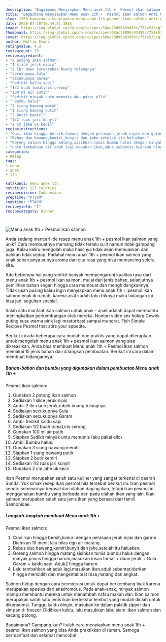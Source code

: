 ```yaml
---
description: "Bagaimana Menyiapkan Menu anak 1th +  Pesmol ikan salmon Anti Gagal"
title: "Bagaimana Menyiapkan Menu anak 1th +  Pesmol ikan salmon Anti Gagal"
slug: 1360-bagaimana-menyiapkan-menu-anak-1th-pesmol-ikan-salmon-anti-gagal
date: 2020-07-20T16:44:14.183Z
image: https://img-global.cpcdn.com/recipes/68ac28896a93450c/751x532cq70/menu-anak-1th-pesmol-ikan-salmon-foto-resep-utama.jpg
thumbnail: https://img-global.cpcdn.com/recipes/68ac28896a93450c/751x532cq70/menu-anak-1th-pesmol-ikan-salmon-foto-resep-utama.jpg
cover: https://img-global.cpcdn.com/recipes/68ac28896a93450c/751x532cq70/menu-anak-1th-pesmol-ikan-salmon-foto-resep-utama.jpg
author: Mattie Evans
ratingvalue: 4.8
reviewcount: 10
recipeingredient:
- "2 potong ikan salmon"
- "1 slice jeruk nipis"
- "2 lbr daun jerukrobek buang tulangnya"
- "secukupnya Gula"
- "secukupnya Garam"
- "Sedikit kaldu sapi"
- "1/2 buah tomatiris serong"
- "100 ml air putih"
- "Sedikit minyak untu menumis aku pakai ello"
- " Bumbu halus"
- "3 siung bawang merah"
- "1 siung bawang putih"
- "2 butir kemiri"
- "1/2 ruas jari kunyit"
- "2 cm jahe uk kecil"
recipeinstructions:
- "Cuci ikan hingga bersih,lumuri dengan perasaan jeruk nipis dan garam Diamkan 10 menit lalu bilas dgn air matang."
- "Rebus duo bawang,kemiri,kunyit dan jahe.setelah itu haluskan."
- "Goreng salmon hingga matang,sisihkan.tumis bumbu halus dengan minyak panas hingga harum,masukan irisan tomat + daun jeruk + Gula Garam + kaldu sapi. Aduk2 hingga harum."
- "Lalu tambahkan air,aduk lagi.masukan ikan,aduk sebentar.biarkan hingga mendidih dan mengental.test rasa,matang dan angkat."
categories:
- Resep
tags:
- menu
- anak
- 1th

katakunci: menu anak 1th 
nutrition: 227 calories
recipecuisine: Indonesian
preptime: "PT30M"
cooktime: "PT43M"
recipeyield: "1"
recipecategory: Dinner

---
```



![Menu anak 1th + 
Pesmol ikan salmon](https://img-global.cpcdn.com/recipes/68ac28896a93450c/751x532cq70/menu-anak-1th-pesmol-ikan-salmon-foto-resep-utama.jpg)

Anda sedang mencari ide resep menu anak 1th + 
pesmol ikan salmon yang unik? Cara membuatnya memang tidak terlalu sulit namun tidak gampang juga. Kalau keliru mengolah maka hasilnya tidak akan memuaskan dan bahkan tidak sedap. Padahal menu anak 1th + 
pesmol ikan salmon yang enak seharusnya punya aroma dan cita rasa yang bisa memancing selera kita.

Ada beberapa hal yang sedikit banyak mempengaruhi kualitas rasa dari menu anak 1th + 
pesmol ikan salmon, mulai dari jenis bahan, selanjutnya pemilihan bahan segar, hingga cara membuat dan menghidangkannya. Tidak usah pusing kalau ingin menyiapkan menu anak 1th + 
pesmol ikan salmon enak di rumah, karena asal sudah tahu triknya maka hidangan ini bisa jadi suguhan spesial.

Salah satu manfaat ikan salmon untuk anak - anak adalah dapat membantu meningkatkan perkembangan otak mereka. Nonton video sex bokep Cewek puting susu warna pink lagi masturbasi sampai muncrat. Fish Simple Recipes Pesmol that stirs your appetite.


Berikut ini ada beberapa cara mudah dan praktis yang dapat diterapkan untuk mengolah menu anak 1th + 
pesmol ikan salmon yang siap dikreasikan. Anda bisa membuat Menu anak 1th + 
Pesmol ikan salmon memakai 15 jenis bahan dan 4 langkah pembuatan. Berikut ini cara dalam membuat hidangannya.

<!--inarticleads1-->

##### Bahan-bahan dan bumbu yang digunakan dalam pembuatan Menu anak 1th + 
Pesmol ikan salmon:

1. Gunakan 2 potong ikan salmon
1. Sediakan 1 slice jeruk nipis
1. Ambil 2 lbr daun jeruk,robek buang tulangnya
1. Sediakan secukupnya Gula
1. Sediakan secukupnya Garam
1. Ambil Sedikit kaldu sapi
1. Sediakan 1/2 buah tomat,iris serong
1. Gunakan 100 ml air putih
1. Siapkan Sedikit minyak untu menumis (aku pakai ello)
1. Ambil  Bumbu halus:
1. Gunakan 3 siung bawang merah
1. Siapkan 1 siung bawang putih
1. Siapkan 2 butir kemiri
1. Sediakan 1/2 ruas jari kunyit
1. Gunakan 2 cm jahe uk kecil


Ikan Pesmol merupakan salah satu kuliner yang sangat terkenal di daerah Sunda. Yuk simak resep ikan pesmol nila tersebut berikut ini. Ikan pesmol sendiri sebenarnya berasal dari olahan daging ikan, tetapi ikan pesmol ini menggunakan bumbu yang berbeda dari pada olahan ikan yang lain. Ikan salmon merupakan salah satu jenis ikan yang berasal dari famili Salmonidae. 

<!--inarticleads2-->

##### Langkah-langkah membuat Menu anak 1th + 
Pesmol ikan salmon:

1. Cuci ikan hingga bersih,lumuri dengan perasaan jeruk nipis dan garam Diamkan 10 menit lalu bilas dgn air matang.
1. Rebus duo bawang,kemiri,kunyit dan jahe.setelah itu haluskan.
1. Goreng salmon hingga matang,sisihkan.tumis bumbu halus dengan minyak panas hingga harum,masukan irisan tomat + daun jeruk + Gula Garam + kaldu sapi. Aduk2 hingga harum.
1. Lalu tambahkan air,aduk lagi.masukan ikan,aduk sebentar.biarkan hingga mendidih dan mengental.test rasa,matang dan angkat.


Salmon hidup dengan cara bermigrasi untuk dapat berkembang biak karena merupakan spesies dari anadromous. Pada anak-anak, minyak salmon mampu membantu mereka untuk menambah nafsu makan dan. Ikan salmon merupakan salah satu jenis ikan bertekstur lembut yang mudah diolah untuk dikonsumsi. Tunggu kaldu dingin, masukan ke dalam palstik zipper dan simpan di freezer. Didihkan kaldu, lalu masukkan labu siam, ikan salmon dan kacang polong. 

Bagaimana? Gampang kan? Itulah cara menyiapkan menu anak 1th + 
pesmol ikan salmon yang bisa Anda praktikkan di rumah. Semoga bermanfaat dan selamat mencoba!

